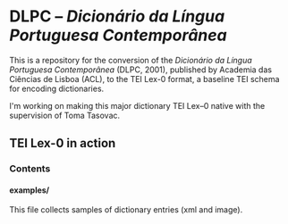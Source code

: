 # DLPC – *Dicionário da Língua Portuguesa Contemporânea*
This is a repository for the conversion of the *Dicionário da Língua Portuguesa Contemporânea* (DLPC, 2001), published by Academia das Ciências de Lisboa (ACL), to the TEI Lex-0 format, a baseline TEI schema for encoding dictionaries.

I'm working on making this major dictionary TEI Lex–0 native with the supervision of Toma Tasovac.

## TEI Lex-0 in action


### Contents

#### examples/
This file collects samples of dictionary entries (xml and image).
